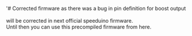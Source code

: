 '# Corrected firmware as there was a bug in pin definition for boost output<br/>
<br/>
will be corrected in next official speeduino firmware.<br/>
Until then you can use this precompiled firmware from here.<br/>
